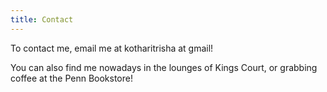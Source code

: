 ```yaml
---
title: Contact
---
```


To contact me, email me at kotharitrisha at gmail!

You can also find me nowadays in the lounges of Kings Court, or grabbing coffee at the Penn Bookstore!